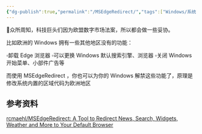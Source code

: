 ```yaml
---
{"dg-publish":true,"permalink":"/MSEdgeRedirect/","tags":["Windows/系统优化"],"noteIcon":""}
---
```



📄众所周知，科技巨头们因为欧盟数字市场法案，所以都会做一些妥协。

比如欧洲的 Windows 拥有一些其他地区没有的功能：

▫️卸载 Edge 浏览器
▫️可以更换 Windows 默认搜索引擎、浏览器
▫️关闭 Windows 开始菜单、小部件广告等

而使用 MSEdgeRedirect ，你也可以为你的 Windows 解禁这些功能了，原理是修改系统内置的区域代码为欧洲地区

## 参考资料
[rcmaehl/MSEdgeRedirect: A Tool to Redirect News, Search, Widgets, Weather and More to Your Default Browser](https://github.com/rcmaehl/MSEdgeRedirect)

